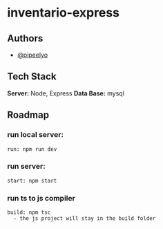 # inventario-express


## Authors

- [@pipeelyo](https://github.com/afgarciac02)

## Tech Stack

  **Server:** Node, Express
  **Data Base:** mysql

## Roadmap

  ### run local server:
    run: npm run dev

  ### run server:
    start: npm start

  ### run ts to js compiler 
    build: npm tsc
      - the js project will stay in the build folder 
